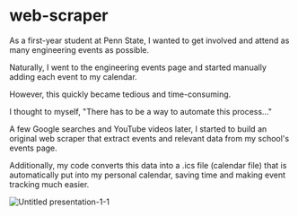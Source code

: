 # web-scraper

As a first-year student at Penn State, I wanted to get involved and attend as many engineering events as possible.

Naturally, I went to the engineering events page and started manually adding each event to my calendar.

However, this quickly became tedious and time-consuming.

I thought to myself, "There has to be a way to automate this process..."

A few Google searches and YouTube videos later, I started to build an original web scraper that extract events and relevant data from my school's events page.

Additionally, my code converts this data into a .ics file (calendar file) that is automatically put into my personal calendar, saving time and making event tracking much easier.

![Untitled presentation-1-1](https://github.com/user-attachments/assets/5da9a087-927b-4f7b-9022-54ca4fbbff0b)
